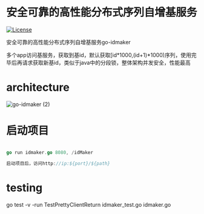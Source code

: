 # 安全可靠的高性能分布式序列自增基服务

[![License](http://img.shields.io/:license-apache-brightgreen.svg)](http://www.apache.org/licenses/LICENSE-2.0.html)
 
安全可靠的高性能分布式序列自增基服务go-idmaker

多个app访问基服务，获取到基id，默认获取[id*1000,(id+1)*1000)序列，使用完毕后再请求获取新基id，类似于java中的分段锁，整体架构并发安全，性能最高

# architecture

![go-idmaker (2)](https://user-images.githubusercontent.com/13504729/131777983-6b274c5e-765e-4e0a-90a9-638e0bb13988.png)

# 启动项目

```go

go run idmaker.go 8080, /idMaker

启动项目后，访问http://ip:${port}/${path}

```

# testing

go test -v -run TestPrettyClientReturn  idmaker_test.go idmaker.go 

